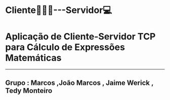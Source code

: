# Cliente👱🏻‍♂️---Servidor💻
# Aplicação de Cliente-Servidor TCP para Cálculo de Expressões Matemáticas
----------------------------------------------------------------------------------------------------------------
Grupo : Marcos ,João Marcos , Jaime Werick , Tedy Monteiro 
----------------------------------------------------------------------------------------------------------------

